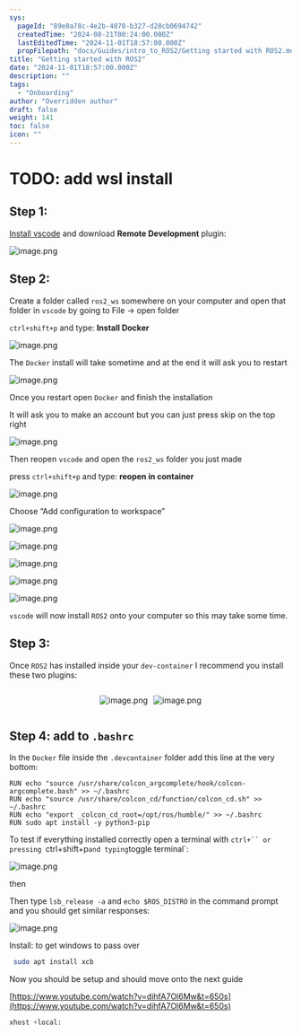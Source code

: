 ```yaml
---
sys:
  pageId: "89e0a78c-4e2b-4070-b327-d28cb0694742"
  createdTime: "2024-08-21T00:24:00.000Z"
  lastEditedTime: "2024-11-01T18:57:00.000Z"
  propFilepath: "docs/Guides/intro_to_ROS2/Getting started with ROS2.md"
title: "Getting started with ROS2"
date: "2024-11-01T18:57:00.000Z"
description: ""
tags:
  - "Onboarding"
author: "Overridden author"
draft: false
weight: 141
toc: false
icon: ""
---
```


# TODO: add wsl install

## Step 1:

[Install vscode](https://code.visualstudio.com/download) and download **Remote Development** plugin:

![image.png](https://prod-files-secure.s3.us-west-2.amazonaws.com/d518164a-d88e-44d1-a4ee-3adb3bd8bce0/efb52993-1881-4a40-b95e-6f020334f022/image.png?X-Amz-Algorithm=AWS4-HMAC-SHA256&X-Amz-Content-Sha256=UNSIGNED-PAYLOAD&X-Amz-Credential=ASIAZI2LB466XVLD7CSR%2F20250302%2Fus-west-2%2Fs3%2Faws4_request&X-Amz-Date=20250302T220155Z&X-Amz-Expires=3600&X-Amz-Security-Token=IQoJb3JpZ2luX2VjEI7%2F%2F%2F%2F%2F%2F%2F%2F%2F%2FwEaCXVzLXdlc3QtMiJGMEQCIFWZgFTVOKy3hg8BBuVDsuZbFF0172fk9rLeA6PuCZy9AiAQFuVE0MQQFXV7yEn4uxpNb6vjixsZ3gqIlpuMV4PTySqIBAjH%2F%2F%2F%2F%2F%2F%2F%2F%2F%2F8BEAAaDDYzNzQyMzE4MzgwNSIMcrPU2iFrmjAAJ3h3KtwD8cEwVPWAV8m669UwnOp%2F9rFSc10vobAVpwup9EUchNfKX1zXqxk%2FrKQe%2F6D1y5iKj17tu%2BWTaZqpaJu66xBIb5W7LpjI2Z1XwguV%2F1OO4s8cpd70%2BMAVf2jeGxCIDfOKAJhXOMV1FQd9INqgzu%2B1xXPiWTDigXzvBioFeeV31y69Ucr4U1Tz7dC0WSysWy3jYlxM1H0AIeSr2CNRe3Grm8qQL203AmJVennAlk5OiSAuk1a4OQeT094%2FNzdbfny0LgMWjnLtpMcD0gkm%2BkuMnoCO0ID%2FU%2FpKuFqDBwU3I%2FqYDm6cy%2BOkBDo0d4aQEGuY17BGI%2FsC95hymF6qT1tPHOyKbDQDIaNpncnkUJYNJuI9Dc7mMI22ympSLCLZsyccZ%2FqH1jkPG2k2eDY8%2FbiWC23lwDH5muUbMpgDLu9M%2B9ferr6wydA6ZCu0herSArE24GnMS4IDljk9LoLMyWkW17dboo8os%2BBfKgU2mIZyNpcjzvDr16ydwue2YqUA3EtplXdKtEobZpPkjpt3l8U5MlpHIbgzmIqtjLz24%2BzOBfIEBzRTJE2L0rKrTRErMYLCr61Hn6MHId4MyARNn%2FmnxTmKP9WOXRihv6BMSpgOWPzY5R9geFeWxjp5IA4wpqWTvgY6pgFtc8ICip%2BdUaeuATAV0o87wfNf0pR4%2FwpZ%2FxHp%2BeEgqBVwYSNBiSK8HUiPazyPzSWnZzVmkj7qgtjUs%2FD%2BEQJ78IxGuVxaK%2FF2wfVcxt%2BEZHSVu425l08g35ClXWm5z7luFLY4TwKbCjYrSSDqoWmtI2yejB%2B%2Fzuz%2BNKFk9SUHo7UK4o2txbyyrqtJyujlhq38Ka4dPwLo3OOoHWszqdwAVaHQE4N8&X-Amz-Signature=248bcee4ab3e1be7d1247e6751897a7e4acec965f6ad04069da78803ef540ef2&X-Amz-SignedHeaders=host&x-id=GetObject)

## Step 2:

Create a folder called `ros2_ws` somewhere on your computer and open that folder in `vscode` by going to File → open folder 

`ctrl+shift+p` and type: **Install Docker**

![image.png](https://prod-files-secure.s3.us-west-2.amazonaws.com/d518164a-d88e-44d1-a4ee-3adb3bd8bce0/2269dc0e-1cd5-47ff-bceb-c04ad9b2eab0/image.png?X-Amz-Algorithm=AWS4-HMAC-SHA256&X-Amz-Content-Sha256=UNSIGNED-PAYLOAD&X-Amz-Credential=ASIAZI2LB466XVLD7CSR%2F20250302%2Fus-west-2%2Fs3%2Faws4_request&X-Amz-Date=20250302T220154Z&X-Amz-Expires=3600&X-Amz-Security-Token=IQoJb3JpZ2luX2VjEI7%2F%2F%2F%2F%2F%2F%2F%2F%2F%2FwEaCXVzLXdlc3QtMiJGMEQCIFWZgFTVOKy3hg8BBuVDsuZbFF0172fk9rLeA6PuCZy9AiAQFuVE0MQQFXV7yEn4uxpNb6vjixsZ3gqIlpuMV4PTySqIBAjH%2F%2F%2F%2F%2F%2F%2F%2F%2F%2F8BEAAaDDYzNzQyMzE4MzgwNSIMcrPU2iFrmjAAJ3h3KtwD8cEwVPWAV8m669UwnOp%2F9rFSc10vobAVpwup9EUchNfKX1zXqxk%2FrKQe%2F6D1y5iKj17tu%2BWTaZqpaJu66xBIb5W7LpjI2Z1XwguV%2F1OO4s8cpd70%2BMAVf2jeGxCIDfOKAJhXOMV1FQd9INqgzu%2B1xXPiWTDigXzvBioFeeV31y69Ucr4U1Tz7dC0WSysWy3jYlxM1H0AIeSr2CNRe3Grm8qQL203AmJVennAlk5OiSAuk1a4OQeT094%2FNzdbfny0LgMWjnLtpMcD0gkm%2BkuMnoCO0ID%2FU%2FpKuFqDBwU3I%2FqYDm6cy%2BOkBDo0d4aQEGuY17BGI%2FsC95hymF6qT1tPHOyKbDQDIaNpncnkUJYNJuI9Dc7mMI22ympSLCLZsyccZ%2FqH1jkPG2k2eDY8%2FbiWC23lwDH5muUbMpgDLu9M%2B9ferr6wydA6ZCu0herSArE24GnMS4IDljk9LoLMyWkW17dboo8os%2BBfKgU2mIZyNpcjzvDr16ydwue2YqUA3EtplXdKtEobZpPkjpt3l8U5MlpHIbgzmIqtjLz24%2BzOBfIEBzRTJE2L0rKrTRErMYLCr61Hn6MHId4MyARNn%2FmnxTmKP9WOXRihv6BMSpgOWPzY5R9geFeWxjp5IA4wpqWTvgY6pgFtc8ICip%2BdUaeuATAV0o87wfNf0pR4%2FwpZ%2FxHp%2BeEgqBVwYSNBiSK8HUiPazyPzSWnZzVmkj7qgtjUs%2FD%2BEQJ78IxGuVxaK%2FF2wfVcxt%2BEZHSVu425l08g35ClXWm5z7luFLY4TwKbCjYrSSDqoWmtI2yejB%2B%2Fzuz%2BNKFk9SUHo7UK4o2txbyyrqtJyujlhq38Ka4dPwLo3OOoHWszqdwAVaHQE4N8&X-Amz-Signature=e7a755a5fc79e86f28dc5790ffbb41c43300897e365a958949b406501720e659&X-Amz-SignedHeaders=host&x-id=GetObject)

The `Docker` install will take sometime and at the end it will ask you to restart

![image.png](https://prod-files-secure.s3.us-west-2.amazonaws.com/d518164a-d88e-44d1-a4ee-3adb3bd8bce0/ed233f78-be33-4b1f-b89c-9c346c0e961e/image.png?X-Amz-Algorithm=AWS4-HMAC-SHA256&X-Amz-Content-Sha256=UNSIGNED-PAYLOAD&X-Amz-Credential=ASIAZI2LB466XVLD7CSR%2F20250302%2Fus-west-2%2Fs3%2Faws4_request&X-Amz-Date=20250302T220155Z&X-Amz-Expires=3600&X-Amz-Security-Token=IQoJb3JpZ2luX2VjEI7%2F%2F%2F%2F%2F%2F%2F%2F%2F%2FwEaCXVzLXdlc3QtMiJGMEQCIFWZgFTVOKy3hg8BBuVDsuZbFF0172fk9rLeA6PuCZy9AiAQFuVE0MQQFXV7yEn4uxpNb6vjixsZ3gqIlpuMV4PTySqIBAjH%2F%2F%2F%2F%2F%2F%2F%2F%2F%2F8BEAAaDDYzNzQyMzE4MzgwNSIMcrPU2iFrmjAAJ3h3KtwD8cEwVPWAV8m669UwnOp%2F9rFSc10vobAVpwup9EUchNfKX1zXqxk%2FrKQe%2F6D1y5iKj17tu%2BWTaZqpaJu66xBIb5W7LpjI2Z1XwguV%2F1OO4s8cpd70%2BMAVf2jeGxCIDfOKAJhXOMV1FQd9INqgzu%2B1xXPiWTDigXzvBioFeeV31y69Ucr4U1Tz7dC0WSysWy3jYlxM1H0AIeSr2CNRe3Grm8qQL203AmJVennAlk5OiSAuk1a4OQeT094%2FNzdbfny0LgMWjnLtpMcD0gkm%2BkuMnoCO0ID%2FU%2FpKuFqDBwU3I%2FqYDm6cy%2BOkBDo0d4aQEGuY17BGI%2FsC95hymF6qT1tPHOyKbDQDIaNpncnkUJYNJuI9Dc7mMI22ympSLCLZsyccZ%2FqH1jkPG2k2eDY8%2FbiWC23lwDH5muUbMpgDLu9M%2B9ferr6wydA6ZCu0herSArE24GnMS4IDljk9LoLMyWkW17dboo8os%2BBfKgU2mIZyNpcjzvDr16ydwue2YqUA3EtplXdKtEobZpPkjpt3l8U5MlpHIbgzmIqtjLz24%2BzOBfIEBzRTJE2L0rKrTRErMYLCr61Hn6MHId4MyARNn%2FmnxTmKP9WOXRihv6BMSpgOWPzY5R9geFeWxjp5IA4wpqWTvgY6pgFtc8ICip%2BdUaeuATAV0o87wfNf0pR4%2FwpZ%2FxHp%2BeEgqBVwYSNBiSK8HUiPazyPzSWnZzVmkj7qgtjUs%2FD%2BEQJ78IxGuVxaK%2FF2wfVcxt%2BEZHSVu425l08g35ClXWm5z7luFLY4TwKbCjYrSSDqoWmtI2yejB%2B%2Fzuz%2BNKFk9SUHo7UK4o2txbyyrqtJyujlhq38Ka4dPwLo3OOoHWszqdwAVaHQE4N8&X-Amz-Signature=6dc8d22a18817ccf8d9f20e1477e769ebbaaa1f3e881c5c83eb4d35a7f05a5b2&X-Amz-SignedHeaders=host&x-id=GetObject)

Once you restart open `Docker` and finish the installation

It will ask you to make an account but you can just press skip on the top right

![image.png](https://prod-files-secure.s3.us-west-2.amazonaws.com/d518164a-d88e-44d1-a4ee-3adb3bd8bce0/21010ad9-1659-4fd9-9f59-9932a09b2a3d/image.png?X-Amz-Algorithm=AWS4-HMAC-SHA256&X-Amz-Content-Sha256=UNSIGNED-PAYLOAD&X-Amz-Credential=ASIAZI2LB466XVLD7CSR%2F20250302%2Fus-west-2%2Fs3%2Faws4_request&X-Amz-Date=20250302T220155Z&X-Amz-Expires=3600&X-Amz-Security-Token=IQoJb3JpZ2luX2VjEI7%2F%2F%2F%2F%2F%2F%2F%2F%2F%2FwEaCXVzLXdlc3QtMiJGMEQCIFWZgFTVOKy3hg8BBuVDsuZbFF0172fk9rLeA6PuCZy9AiAQFuVE0MQQFXV7yEn4uxpNb6vjixsZ3gqIlpuMV4PTySqIBAjH%2F%2F%2F%2F%2F%2F%2F%2F%2F%2F8BEAAaDDYzNzQyMzE4MzgwNSIMcrPU2iFrmjAAJ3h3KtwD8cEwVPWAV8m669UwnOp%2F9rFSc10vobAVpwup9EUchNfKX1zXqxk%2FrKQe%2F6D1y5iKj17tu%2BWTaZqpaJu66xBIb5W7LpjI2Z1XwguV%2F1OO4s8cpd70%2BMAVf2jeGxCIDfOKAJhXOMV1FQd9INqgzu%2B1xXPiWTDigXzvBioFeeV31y69Ucr4U1Tz7dC0WSysWy3jYlxM1H0AIeSr2CNRe3Grm8qQL203AmJVennAlk5OiSAuk1a4OQeT094%2FNzdbfny0LgMWjnLtpMcD0gkm%2BkuMnoCO0ID%2FU%2FpKuFqDBwU3I%2FqYDm6cy%2BOkBDo0d4aQEGuY17BGI%2FsC95hymF6qT1tPHOyKbDQDIaNpncnkUJYNJuI9Dc7mMI22ympSLCLZsyccZ%2FqH1jkPG2k2eDY8%2FbiWC23lwDH5muUbMpgDLu9M%2B9ferr6wydA6ZCu0herSArE24GnMS4IDljk9LoLMyWkW17dboo8os%2BBfKgU2mIZyNpcjzvDr16ydwue2YqUA3EtplXdKtEobZpPkjpt3l8U5MlpHIbgzmIqtjLz24%2BzOBfIEBzRTJE2L0rKrTRErMYLCr61Hn6MHId4MyARNn%2FmnxTmKP9WOXRihv6BMSpgOWPzY5R9geFeWxjp5IA4wpqWTvgY6pgFtc8ICip%2BdUaeuATAV0o87wfNf0pR4%2FwpZ%2FxHp%2BeEgqBVwYSNBiSK8HUiPazyPzSWnZzVmkj7qgtjUs%2FD%2BEQJ78IxGuVxaK%2FF2wfVcxt%2BEZHSVu425l08g35ClXWm5z7luFLY4TwKbCjYrSSDqoWmtI2yejB%2B%2Fzuz%2BNKFk9SUHo7UK4o2txbyyrqtJyujlhq38Ka4dPwLo3OOoHWszqdwAVaHQE4N8&X-Amz-Signature=557baafd7cd06cbc625f473a70b732cc44ba68690f58d55490a642888e3cd4e8&X-Amz-SignedHeaders=host&x-id=GetObject)

Then reopen `vscode` and open the `ros2_ws` folder you just made

press `ctrl+shift+p` and type: **reopen in container**

![image.png](https://prod-files-secure.s3.us-west-2.amazonaws.com/d518164a-d88e-44d1-a4ee-3adb3bd8bce0/4e93b8c2-41ad-488c-8095-c74205196118/image.png?X-Amz-Algorithm=AWS4-HMAC-SHA256&X-Amz-Content-Sha256=UNSIGNED-PAYLOAD&X-Amz-Credential=ASIAZI2LB466XVLD7CSR%2F20250302%2Fus-west-2%2Fs3%2Faws4_request&X-Amz-Date=20250302T220155Z&X-Amz-Expires=3600&X-Amz-Security-Token=IQoJb3JpZ2luX2VjEI7%2F%2F%2F%2F%2F%2F%2F%2F%2F%2FwEaCXVzLXdlc3QtMiJGMEQCIFWZgFTVOKy3hg8BBuVDsuZbFF0172fk9rLeA6PuCZy9AiAQFuVE0MQQFXV7yEn4uxpNb6vjixsZ3gqIlpuMV4PTySqIBAjH%2F%2F%2F%2F%2F%2F%2F%2F%2F%2F8BEAAaDDYzNzQyMzE4MzgwNSIMcrPU2iFrmjAAJ3h3KtwD8cEwVPWAV8m669UwnOp%2F9rFSc10vobAVpwup9EUchNfKX1zXqxk%2FrKQe%2F6D1y5iKj17tu%2BWTaZqpaJu66xBIb5W7LpjI2Z1XwguV%2F1OO4s8cpd70%2BMAVf2jeGxCIDfOKAJhXOMV1FQd9INqgzu%2B1xXPiWTDigXzvBioFeeV31y69Ucr4U1Tz7dC0WSysWy3jYlxM1H0AIeSr2CNRe3Grm8qQL203AmJVennAlk5OiSAuk1a4OQeT094%2FNzdbfny0LgMWjnLtpMcD0gkm%2BkuMnoCO0ID%2FU%2FpKuFqDBwU3I%2FqYDm6cy%2BOkBDo0d4aQEGuY17BGI%2FsC95hymF6qT1tPHOyKbDQDIaNpncnkUJYNJuI9Dc7mMI22ympSLCLZsyccZ%2FqH1jkPG2k2eDY8%2FbiWC23lwDH5muUbMpgDLu9M%2B9ferr6wydA6ZCu0herSArE24GnMS4IDljk9LoLMyWkW17dboo8os%2BBfKgU2mIZyNpcjzvDr16ydwue2YqUA3EtplXdKtEobZpPkjpt3l8U5MlpHIbgzmIqtjLz24%2BzOBfIEBzRTJE2L0rKrTRErMYLCr61Hn6MHId4MyARNn%2FmnxTmKP9WOXRihv6BMSpgOWPzY5R9geFeWxjp5IA4wpqWTvgY6pgFtc8ICip%2BdUaeuATAV0o87wfNf0pR4%2FwpZ%2FxHp%2BeEgqBVwYSNBiSK8HUiPazyPzSWnZzVmkj7qgtjUs%2FD%2BEQJ78IxGuVxaK%2FF2wfVcxt%2BEZHSVu425l08g35ClXWm5z7luFLY4TwKbCjYrSSDqoWmtI2yejB%2B%2Fzuz%2BNKFk9SUHo7UK4o2txbyyrqtJyujlhq38Ka4dPwLo3OOoHWszqdwAVaHQE4N8&X-Amz-Signature=6b3d0cea20c49fbbfd80ab955b8e08cb73db49b51f2fd8f161412512ce88fcdf&X-Amz-SignedHeaders=host&x-id=GetObject)

Choose “Add configuration to workspace”

![image.png](https://prod-files-secure.s3.us-west-2.amazonaws.com/d518164a-d88e-44d1-a4ee-3adb3bd8bce0/9560b282-5060-4989-ba37-97e7b2c22476/image.png?X-Amz-Algorithm=AWS4-HMAC-SHA256&X-Amz-Content-Sha256=UNSIGNED-PAYLOAD&X-Amz-Credential=ASIAZI2LB466XVLD7CSR%2F20250302%2Fus-west-2%2Fs3%2Faws4_request&X-Amz-Date=20250302T220155Z&X-Amz-Expires=3600&X-Amz-Security-Token=IQoJb3JpZ2luX2VjEI7%2F%2F%2F%2F%2F%2F%2F%2F%2F%2FwEaCXVzLXdlc3QtMiJGMEQCIFWZgFTVOKy3hg8BBuVDsuZbFF0172fk9rLeA6PuCZy9AiAQFuVE0MQQFXV7yEn4uxpNb6vjixsZ3gqIlpuMV4PTySqIBAjH%2F%2F%2F%2F%2F%2F%2F%2F%2F%2F8BEAAaDDYzNzQyMzE4MzgwNSIMcrPU2iFrmjAAJ3h3KtwD8cEwVPWAV8m669UwnOp%2F9rFSc10vobAVpwup9EUchNfKX1zXqxk%2FrKQe%2F6D1y5iKj17tu%2BWTaZqpaJu66xBIb5W7LpjI2Z1XwguV%2F1OO4s8cpd70%2BMAVf2jeGxCIDfOKAJhXOMV1FQd9INqgzu%2B1xXPiWTDigXzvBioFeeV31y69Ucr4U1Tz7dC0WSysWy3jYlxM1H0AIeSr2CNRe3Grm8qQL203AmJVennAlk5OiSAuk1a4OQeT094%2FNzdbfny0LgMWjnLtpMcD0gkm%2BkuMnoCO0ID%2FU%2FpKuFqDBwU3I%2FqYDm6cy%2BOkBDo0d4aQEGuY17BGI%2FsC95hymF6qT1tPHOyKbDQDIaNpncnkUJYNJuI9Dc7mMI22ympSLCLZsyccZ%2FqH1jkPG2k2eDY8%2FbiWC23lwDH5muUbMpgDLu9M%2B9ferr6wydA6ZCu0herSArE24GnMS4IDljk9LoLMyWkW17dboo8os%2BBfKgU2mIZyNpcjzvDr16ydwue2YqUA3EtplXdKtEobZpPkjpt3l8U5MlpHIbgzmIqtjLz24%2BzOBfIEBzRTJE2L0rKrTRErMYLCr61Hn6MHId4MyARNn%2FmnxTmKP9WOXRihv6BMSpgOWPzY5R9geFeWxjp5IA4wpqWTvgY6pgFtc8ICip%2BdUaeuATAV0o87wfNf0pR4%2FwpZ%2FxHp%2BeEgqBVwYSNBiSK8HUiPazyPzSWnZzVmkj7qgtjUs%2FD%2BEQJ78IxGuVxaK%2FF2wfVcxt%2BEZHSVu425l08g35ClXWm5z7luFLY4TwKbCjYrSSDqoWmtI2yejB%2B%2Fzuz%2BNKFk9SUHo7UK4o2txbyyrqtJyujlhq38Ka4dPwLo3OOoHWszqdwAVaHQE4N8&X-Amz-Signature=af3f0303de243d57153a320aa4242d22664f89579243d3f04f484a6730b2cee9&X-Amz-SignedHeaders=host&x-id=GetObject)

![image.png](https://prod-files-secure.s3.us-west-2.amazonaws.com/d518164a-d88e-44d1-a4ee-3adb3bd8bce0/2ee63f81-886b-48e8-a553-dc6e5eac99e4/image.png?X-Amz-Algorithm=AWS4-HMAC-SHA256&X-Amz-Content-Sha256=UNSIGNED-PAYLOAD&X-Amz-Credential=ASIAZI2LB466XVLD7CSR%2F20250302%2Fus-west-2%2Fs3%2Faws4_request&X-Amz-Date=20250302T220155Z&X-Amz-Expires=3600&X-Amz-Security-Token=IQoJb3JpZ2luX2VjEI7%2F%2F%2F%2F%2F%2F%2F%2F%2F%2FwEaCXVzLXdlc3QtMiJGMEQCIFWZgFTVOKy3hg8BBuVDsuZbFF0172fk9rLeA6PuCZy9AiAQFuVE0MQQFXV7yEn4uxpNb6vjixsZ3gqIlpuMV4PTySqIBAjH%2F%2F%2F%2F%2F%2F%2F%2F%2F%2F8BEAAaDDYzNzQyMzE4MzgwNSIMcrPU2iFrmjAAJ3h3KtwD8cEwVPWAV8m669UwnOp%2F9rFSc10vobAVpwup9EUchNfKX1zXqxk%2FrKQe%2F6D1y5iKj17tu%2BWTaZqpaJu66xBIb5W7LpjI2Z1XwguV%2F1OO4s8cpd70%2BMAVf2jeGxCIDfOKAJhXOMV1FQd9INqgzu%2B1xXPiWTDigXzvBioFeeV31y69Ucr4U1Tz7dC0WSysWy3jYlxM1H0AIeSr2CNRe3Grm8qQL203AmJVennAlk5OiSAuk1a4OQeT094%2FNzdbfny0LgMWjnLtpMcD0gkm%2BkuMnoCO0ID%2FU%2FpKuFqDBwU3I%2FqYDm6cy%2BOkBDo0d4aQEGuY17BGI%2FsC95hymF6qT1tPHOyKbDQDIaNpncnkUJYNJuI9Dc7mMI22ympSLCLZsyccZ%2FqH1jkPG2k2eDY8%2FbiWC23lwDH5muUbMpgDLu9M%2B9ferr6wydA6ZCu0herSArE24GnMS4IDljk9LoLMyWkW17dboo8os%2BBfKgU2mIZyNpcjzvDr16ydwue2YqUA3EtplXdKtEobZpPkjpt3l8U5MlpHIbgzmIqtjLz24%2BzOBfIEBzRTJE2L0rKrTRErMYLCr61Hn6MHId4MyARNn%2FmnxTmKP9WOXRihv6BMSpgOWPzY5R9geFeWxjp5IA4wpqWTvgY6pgFtc8ICip%2BdUaeuATAV0o87wfNf0pR4%2FwpZ%2FxHp%2BeEgqBVwYSNBiSK8HUiPazyPzSWnZzVmkj7qgtjUs%2FD%2BEQJ78IxGuVxaK%2FF2wfVcxt%2BEZHSVu425l08g35ClXWm5z7luFLY4TwKbCjYrSSDqoWmtI2yejB%2B%2Fzuz%2BNKFk9SUHo7UK4o2txbyyrqtJyujlhq38Ka4dPwLo3OOoHWszqdwAVaHQE4N8&X-Amz-Signature=036ce7a6043f86f379c00b00696a1cbad5dde27fd82439862b970fb77dc60078&X-Amz-SignedHeaders=host&x-id=GetObject)

![image.png](https://prod-files-secure.s3.us-west-2.amazonaws.com/d518164a-d88e-44d1-a4ee-3adb3bd8bce0/ae1580b2-b048-407e-aed9-b584224a7a04/image.png?X-Amz-Algorithm=AWS4-HMAC-SHA256&X-Amz-Content-Sha256=UNSIGNED-PAYLOAD&X-Amz-Credential=ASIAZI2LB466XVLD7CSR%2F20250302%2Fus-west-2%2Fs3%2Faws4_request&X-Amz-Date=20250302T220154Z&X-Amz-Expires=3600&X-Amz-Security-Token=IQoJb3JpZ2luX2VjEI7%2F%2F%2F%2F%2F%2F%2F%2F%2F%2FwEaCXVzLXdlc3QtMiJGMEQCIFWZgFTVOKy3hg8BBuVDsuZbFF0172fk9rLeA6PuCZy9AiAQFuVE0MQQFXV7yEn4uxpNb6vjixsZ3gqIlpuMV4PTySqIBAjH%2F%2F%2F%2F%2F%2F%2F%2F%2F%2F8BEAAaDDYzNzQyMzE4MzgwNSIMcrPU2iFrmjAAJ3h3KtwD8cEwVPWAV8m669UwnOp%2F9rFSc10vobAVpwup9EUchNfKX1zXqxk%2FrKQe%2F6D1y5iKj17tu%2BWTaZqpaJu66xBIb5W7LpjI2Z1XwguV%2F1OO4s8cpd70%2BMAVf2jeGxCIDfOKAJhXOMV1FQd9INqgzu%2B1xXPiWTDigXzvBioFeeV31y69Ucr4U1Tz7dC0WSysWy3jYlxM1H0AIeSr2CNRe3Grm8qQL203AmJVennAlk5OiSAuk1a4OQeT094%2FNzdbfny0LgMWjnLtpMcD0gkm%2BkuMnoCO0ID%2FU%2FpKuFqDBwU3I%2FqYDm6cy%2BOkBDo0d4aQEGuY17BGI%2FsC95hymF6qT1tPHOyKbDQDIaNpncnkUJYNJuI9Dc7mMI22ympSLCLZsyccZ%2FqH1jkPG2k2eDY8%2FbiWC23lwDH5muUbMpgDLu9M%2B9ferr6wydA6ZCu0herSArE24GnMS4IDljk9LoLMyWkW17dboo8os%2BBfKgU2mIZyNpcjzvDr16ydwue2YqUA3EtplXdKtEobZpPkjpt3l8U5MlpHIbgzmIqtjLz24%2BzOBfIEBzRTJE2L0rKrTRErMYLCr61Hn6MHId4MyARNn%2FmnxTmKP9WOXRihv6BMSpgOWPzY5R9geFeWxjp5IA4wpqWTvgY6pgFtc8ICip%2BdUaeuATAV0o87wfNf0pR4%2FwpZ%2FxHp%2BeEgqBVwYSNBiSK8HUiPazyPzSWnZzVmkj7qgtjUs%2FD%2BEQJ78IxGuVxaK%2FF2wfVcxt%2BEZHSVu425l08g35ClXWm5z7luFLY4TwKbCjYrSSDqoWmtI2yejB%2B%2Fzuz%2BNKFk9SUHo7UK4o2txbyyrqtJyujlhq38Ka4dPwLo3OOoHWszqdwAVaHQE4N8&X-Amz-Signature=67cca4fa970043ee607aae16dda9d3fab7ac41df001ef0e3cc55d37fca96b268&X-Amz-SignedHeaders=host&x-id=GetObject)

![image.png](https://prod-files-secure.s3.us-west-2.amazonaws.com/d518164a-d88e-44d1-a4ee-3adb3bd8bce0/53255b28-f75e-430f-b9e3-c0ac8577e42b/image.png?X-Amz-Algorithm=AWS4-HMAC-SHA256&X-Amz-Content-Sha256=UNSIGNED-PAYLOAD&X-Amz-Credential=ASIAZI2LB466XVLD7CSR%2F20250302%2Fus-west-2%2Fs3%2Faws4_request&X-Amz-Date=20250302T220154Z&X-Amz-Expires=3600&X-Amz-Security-Token=IQoJb3JpZ2luX2VjEI7%2F%2F%2F%2F%2F%2F%2F%2F%2F%2FwEaCXVzLXdlc3QtMiJGMEQCIFWZgFTVOKy3hg8BBuVDsuZbFF0172fk9rLeA6PuCZy9AiAQFuVE0MQQFXV7yEn4uxpNb6vjixsZ3gqIlpuMV4PTySqIBAjH%2F%2F%2F%2F%2F%2F%2F%2F%2F%2F8BEAAaDDYzNzQyMzE4MzgwNSIMcrPU2iFrmjAAJ3h3KtwD8cEwVPWAV8m669UwnOp%2F9rFSc10vobAVpwup9EUchNfKX1zXqxk%2FrKQe%2F6D1y5iKj17tu%2BWTaZqpaJu66xBIb5W7LpjI2Z1XwguV%2F1OO4s8cpd70%2BMAVf2jeGxCIDfOKAJhXOMV1FQd9INqgzu%2B1xXPiWTDigXzvBioFeeV31y69Ucr4U1Tz7dC0WSysWy3jYlxM1H0AIeSr2CNRe3Grm8qQL203AmJVennAlk5OiSAuk1a4OQeT094%2FNzdbfny0LgMWjnLtpMcD0gkm%2BkuMnoCO0ID%2FU%2FpKuFqDBwU3I%2FqYDm6cy%2BOkBDo0d4aQEGuY17BGI%2FsC95hymF6qT1tPHOyKbDQDIaNpncnkUJYNJuI9Dc7mMI22ympSLCLZsyccZ%2FqH1jkPG2k2eDY8%2FbiWC23lwDH5muUbMpgDLu9M%2B9ferr6wydA6ZCu0herSArE24GnMS4IDljk9LoLMyWkW17dboo8os%2BBfKgU2mIZyNpcjzvDr16ydwue2YqUA3EtplXdKtEobZpPkjpt3l8U5MlpHIbgzmIqtjLz24%2BzOBfIEBzRTJE2L0rKrTRErMYLCr61Hn6MHId4MyARNn%2FmnxTmKP9WOXRihv6BMSpgOWPzY5R9geFeWxjp5IA4wpqWTvgY6pgFtc8ICip%2BdUaeuATAV0o87wfNf0pR4%2FwpZ%2FxHp%2BeEgqBVwYSNBiSK8HUiPazyPzSWnZzVmkj7qgtjUs%2FD%2BEQJ78IxGuVxaK%2FF2wfVcxt%2BEZHSVu425l08g35ClXWm5z7luFLY4TwKbCjYrSSDqoWmtI2yejB%2B%2Fzuz%2BNKFk9SUHo7UK4o2txbyyrqtJyujlhq38Ka4dPwLo3OOoHWszqdwAVaHQE4N8&X-Amz-Signature=7ab4a2a65a8352026ac188868479f2b2819f9a7f86d898825aed8185ce10d346&X-Amz-SignedHeaders=host&x-id=GetObject)

![image.png](https://prod-files-secure.s3.us-west-2.amazonaws.com/d518164a-d88e-44d1-a4ee-3adb3bd8bce0/7c562767-5af9-4ffb-97d1-327bcdf4ee00/image.png?X-Amz-Algorithm=AWS4-HMAC-SHA256&X-Amz-Content-Sha256=UNSIGNED-PAYLOAD&X-Amz-Credential=ASIAZI2LB466XVLD7CSR%2F20250302%2Fus-west-2%2Fs3%2Faws4_request&X-Amz-Date=20250302T220154Z&X-Amz-Expires=3600&X-Amz-Security-Token=IQoJb3JpZ2luX2VjEI7%2F%2F%2F%2F%2F%2F%2F%2F%2F%2FwEaCXVzLXdlc3QtMiJGMEQCIFWZgFTVOKy3hg8BBuVDsuZbFF0172fk9rLeA6PuCZy9AiAQFuVE0MQQFXV7yEn4uxpNb6vjixsZ3gqIlpuMV4PTySqIBAjH%2F%2F%2F%2F%2F%2F%2F%2F%2F%2F8BEAAaDDYzNzQyMzE4MzgwNSIMcrPU2iFrmjAAJ3h3KtwD8cEwVPWAV8m669UwnOp%2F9rFSc10vobAVpwup9EUchNfKX1zXqxk%2FrKQe%2F6D1y5iKj17tu%2BWTaZqpaJu66xBIb5W7LpjI2Z1XwguV%2F1OO4s8cpd70%2BMAVf2jeGxCIDfOKAJhXOMV1FQd9INqgzu%2B1xXPiWTDigXzvBioFeeV31y69Ucr4U1Tz7dC0WSysWy3jYlxM1H0AIeSr2CNRe3Grm8qQL203AmJVennAlk5OiSAuk1a4OQeT094%2FNzdbfny0LgMWjnLtpMcD0gkm%2BkuMnoCO0ID%2FU%2FpKuFqDBwU3I%2FqYDm6cy%2BOkBDo0d4aQEGuY17BGI%2FsC95hymF6qT1tPHOyKbDQDIaNpncnkUJYNJuI9Dc7mMI22ympSLCLZsyccZ%2FqH1jkPG2k2eDY8%2FbiWC23lwDH5muUbMpgDLu9M%2B9ferr6wydA6ZCu0herSArE24GnMS4IDljk9LoLMyWkW17dboo8os%2BBfKgU2mIZyNpcjzvDr16ydwue2YqUA3EtplXdKtEobZpPkjpt3l8U5MlpHIbgzmIqtjLz24%2BzOBfIEBzRTJE2L0rKrTRErMYLCr61Hn6MHId4MyARNn%2FmnxTmKP9WOXRihv6BMSpgOWPzY5R9geFeWxjp5IA4wpqWTvgY6pgFtc8ICip%2BdUaeuATAV0o87wfNf0pR4%2FwpZ%2FxHp%2BeEgqBVwYSNBiSK8HUiPazyPzSWnZzVmkj7qgtjUs%2FD%2BEQJ78IxGuVxaK%2FF2wfVcxt%2BEZHSVu425l08g35ClXWm5z7luFLY4TwKbCjYrSSDqoWmtI2yejB%2B%2Fzuz%2BNKFk9SUHo7UK4o2txbyyrqtJyujlhq38Ka4dPwLo3OOoHWszqdwAVaHQE4N8&X-Amz-Signature=c82ce123be8a321fef4bf71b7f7c8d9c9c18e658e08595e1ae1520bd9f607902&X-Amz-SignedHeaders=host&x-id=GetObject)

`vscode` will now install `ROS2` onto your computer so this may take some time.

## Step 3:

Once `ROS2` has installed inside your `dev-container` I recommend you install these two plugins:

<div style="display: flex;flex-direction: row; column-gap:10px; max-width: 630px;justify-content: center;">
<div>

![image.png](https://prod-files-secure.s3.us-west-2.amazonaws.com/d518164a-d88e-44d1-a4ee-3adb3bd8bce0/3fc3d550-5a54-4ba1-ba6b-faa01cdb7369/image.png?X-Amz-Algorithm=AWS4-HMAC-SHA256&X-Amz-Content-Sha256=UNSIGNED-PAYLOAD&X-Amz-Credential=ASIAZI2LB46634VIEJOK%2F20250302%2Fus-west-2%2Fs3%2Faws4_request&X-Amz-Date=20250302T220159Z&X-Amz-Expires=3600&X-Amz-Security-Token=IQoJb3JpZ2luX2VjEI7%2F%2F%2F%2F%2F%2F%2F%2F%2F%2FwEaCXVzLXdlc3QtMiJGMEQCIHRZrRQ2TGQPfxuBvJqbiZBlFhg0DJOsfShGSmlYsuZwAiBnCzIiboqp%2FdxisZWv1vipVowiLZqNfgnYGwI62d3w%2FiqIBAjH%2F%2F%2F%2F%2F%2F%2F%2F%2F%2F8BEAAaDDYzNzQyMzE4MzgwNSIMquB6Z4oKagRqDuSnKtwDhB3unAUpcXHZqENNkaOWAx%2BP08Dl9vxK%2FA9UmYYDYsR9IWHiqJWMa3xQrLp6Q3CcPbrzCa6EyjEHbkBhlXoqqfvp5lqaJkwBC1%2BSIrz10HxiBT6EQpIGKyFLa5q0Le4lx5%2B%2BzFigIRiOPdT5y5M4rCFhRRmZsQ%2BSgnXI05Ia3Yl7z3QH%2FQjCKz4J0IIjWej4E4wK7Q2r0lEoC3CyJ5xt6Wc45F9goE8%2FcxqQ5chzk7PU8xSL42D6amhxbGHlXjoblqjSlQEAWsXay4F3yv0yimQGngUZN0bwi%2FsY2QlGjRbnTI6tS7%2FuEZXLneRuV1WKLFhQLPuN30CY5dX4f9HnfOxGuPf8ffzAsUtV0iEZ8oqwUTUfkd87wxWjexBGIgVfvUBFQUdCe1EjWp4eCsQYi%2BzgNbU3Mn%2FxspepQiwESkaXbR4ll6U1ZKmWRrGoD3m%2BSwCjbBZM%2F%2B%2FP4pXOttTPh18z4o8eAMwu%2FqTcnHRJdvCILLTMxa%2F0LBqieuQv4VdhRuHnmDpnFQ%2B7qy1%2BbkiZYRv%2FA4w0HiTPE1A0ouJyXn%2FrgxL8dN5VU3PSQKEpx2loaQc%2B3%2F08XkJiZQzxI%2Bh60wlocuaYLrYVYHi78J7W%2B2%2BSm2TSjVn1fou0%2Fu8wpKWTvgY6pgGVC%2F1Y%2Ff9SYsMbbExbbtOsKALiZoEtXjo04fdm3NDfuYQzbQkSpeZ1cCjrysS358HslmOo5phup1AegNm3iwdIpE9P40sw7FkjNfD3WGP3CoMIntAlNSV6vT8GGTuUo6Z7FQ8tvEvCBQocxdfjPDzrhSxJfj2mpOWGOI728JL%2FgDEjnAw6tfea88wiVJF70HQHmeLyEr7P6CGJI2yCjgO3G0QM9u5p&X-Amz-Signature=17d7ca1e623b1b388cf1bf3fc8055e1d5fa1181e2f0d21e39e17a1b0189315ce&X-Amz-SignedHeaders=host&x-id=GetObject)

</div>
<div>

![image.png](https://prod-files-secure.s3.us-west-2.amazonaws.com/d518164a-d88e-44d1-a4ee-3adb3bd8bce0/d994cc66-13c2-4093-a5a3-f84cf4601a82/image.png?X-Amz-Algorithm=AWS4-HMAC-SHA256&X-Amz-Content-Sha256=UNSIGNED-PAYLOAD&X-Amz-Credential=ASIAZI2LB4665H7MSTZX%2F20250302%2Fus-west-2%2Fs3%2Faws4_request&X-Amz-Date=20250302T220200Z&X-Amz-Expires=3600&X-Amz-Security-Token=IQoJb3JpZ2luX2VjEI7%2F%2F%2F%2F%2F%2F%2F%2F%2F%2FwEaCXVzLXdlc3QtMiJHMEUCIBn45xi2Z%2Bq4u7kwRrZNtxqAXyQ1qx8d1BGMGuOTFX%2FMAiEA6iUW%2FROXUZXflDAQS6JINy3mYEGr6KOwBkqIUuPdLQoqiAQIx%2F%2F%2F%2F%2F%2F%2F%2F%2F%2F%2FARAAGgw2Mzc0MjMxODM4MDUiDBlFaj9T5FLQ2PyqUCrcA0WFYbewlWwuGo2E%2FzlN6wVGviepoXBkL5RP4n3d2cMNXKYm7Q95p9ZCe1ZtiXhMnhMB60GGgdu4Hvq04gYKspWw%2Fhka%2BjkwQe0aCSJP4yYmQPpMc8baE0LPV%2FV4jfe5FR3uGirGeKjnyCLothLNRM0WoKGGnMCHbpZ%2Bvx9Wjy%2BgGe%2B%2FLyeXGARi41cN%2FPFqn5I6mRkpf0NtUgu9G2tvEpji5eVEt20hl8naRnkerCoVhQnfyrafGOnhj8JK6IQYqol2PO6awDW%2FHsSN9d7ffROIaqqU7ls5zQp2o1CdXK7k9WGEbwelYwYmpdsoHzfoXIxcBU2aVsudF9mvt1bVl3qRc0WwNwWup6XaPL74XqU4x%2Bzb6j9ZfYtZTgc%2BCwojk%2BRtabCJNKNyd2iRKYzsE7sWUTRJwwtztcqdzYPuoAPJoTD0BIwV3RDyzvG9a2knzOHBXFZ%2BkaECFyChs6iy107iNrD71D%2BEnbiGlzdBlizmhsJrQyDtBVHpxNJQIJT6ybRM%2B0dbXq%2Fh1RqDV4hgSsO0GOzfnMS4DZYZgZYbO9RHRadjnFcmtd7pHd35am6R2mItXcxrcm3iEdDJAd7CKr%2BaYy79hOEHI%2FHb02b%2BqgdBC9alb%2F79idOXG9rAMM%2Blk74GOqUBv77YhxjUFWsnqf4ty6AiReGMqIScQ%2F6mxXFRSwBCsxGTnA073Rokt11IZnTIO7nYd1OKTiwJLGM6eVphXvAf8phLeBPKUe0R7Mr89ybttwli4PfvuVfuHYrd3Kmpxc6uOn7L5vG06uCSQKQ8mVRTKF351xv6gC7zgycsE%2B1mQX8uUUukOOOwtpmafx%2F%2BKF%2F6FzmiHUu35Giga%2Flgw0rvZXq7oa99&X-Amz-Signature=c0450ffac89abc3b7e124a7c6f8ad3f6f8895f4e841b14053c8a3990894db128&X-Amz-SignedHeaders=host&x-id=GetObject)

</div>
</div>

## Step 4: add to `.bashrc`

In the `Docker` file inside the `.devcontainer` folder add this line at the very bottom: 

```docker
RUN echo "source /usr/share/colcon_argcomplete/hook/colcon-argcomplete.bash" >> ~/.bashrc
RUN echo "source /usr/share/colcon_cd/function/colcon_cd.sh" >> ~/.bashrc
RUN echo "export _colcon_cd_root=/opt/ros/humble/" >> ~/.bashrc
RUN sudo apt install -y python3-pip 
```

To test if everything installed correctly open a terminal with `ctrl+`` or pressing `ctrl+shift+p` and typing `toggle terminal`:

![image.png](https://prod-files-secure.s3.us-west-2.amazonaws.com/d518164a-d88e-44d1-a4ee-3adb3bd8bce0/6a4943d8-b04e-4c02-9a58-775f3384d1a5/image.png?X-Amz-Algorithm=AWS4-HMAC-SHA256&X-Amz-Content-Sha256=UNSIGNED-PAYLOAD&X-Amz-Credential=ASIAZI2LB466XVLD7CSR%2F20250302%2Fus-west-2%2Fs3%2Faws4_request&X-Amz-Date=20250302T220154Z&X-Amz-Expires=3600&X-Amz-Security-Token=IQoJb3JpZ2luX2VjEI7%2F%2F%2F%2F%2F%2F%2F%2F%2F%2FwEaCXVzLXdlc3QtMiJGMEQCIFWZgFTVOKy3hg8BBuVDsuZbFF0172fk9rLeA6PuCZy9AiAQFuVE0MQQFXV7yEn4uxpNb6vjixsZ3gqIlpuMV4PTySqIBAjH%2F%2F%2F%2F%2F%2F%2F%2F%2F%2F8BEAAaDDYzNzQyMzE4MzgwNSIMcrPU2iFrmjAAJ3h3KtwD8cEwVPWAV8m669UwnOp%2F9rFSc10vobAVpwup9EUchNfKX1zXqxk%2FrKQe%2F6D1y5iKj17tu%2BWTaZqpaJu66xBIb5W7LpjI2Z1XwguV%2F1OO4s8cpd70%2BMAVf2jeGxCIDfOKAJhXOMV1FQd9INqgzu%2B1xXPiWTDigXzvBioFeeV31y69Ucr4U1Tz7dC0WSysWy3jYlxM1H0AIeSr2CNRe3Grm8qQL203AmJVennAlk5OiSAuk1a4OQeT094%2FNzdbfny0LgMWjnLtpMcD0gkm%2BkuMnoCO0ID%2FU%2FpKuFqDBwU3I%2FqYDm6cy%2BOkBDo0d4aQEGuY17BGI%2FsC95hymF6qT1tPHOyKbDQDIaNpncnkUJYNJuI9Dc7mMI22ympSLCLZsyccZ%2FqH1jkPG2k2eDY8%2FbiWC23lwDH5muUbMpgDLu9M%2B9ferr6wydA6ZCu0herSArE24GnMS4IDljk9LoLMyWkW17dboo8os%2BBfKgU2mIZyNpcjzvDr16ydwue2YqUA3EtplXdKtEobZpPkjpt3l8U5MlpHIbgzmIqtjLz24%2BzOBfIEBzRTJE2L0rKrTRErMYLCr61Hn6MHId4MyARNn%2FmnxTmKP9WOXRihv6BMSpgOWPzY5R9geFeWxjp5IA4wpqWTvgY6pgFtc8ICip%2BdUaeuATAV0o87wfNf0pR4%2FwpZ%2FxHp%2BeEgqBVwYSNBiSK8HUiPazyPzSWnZzVmkj7qgtjUs%2FD%2BEQJ78IxGuVxaK%2FF2wfVcxt%2BEZHSVu425l08g35ClXWm5z7luFLY4TwKbCjYrSSDqoWmtI2yejB%2B%2Fzuz%2BNKFk9SUHo7UK4o2txbyyrqtJyujlhq38Ka4dPwLo3OOoHWszqdwAVaHQE4N8&X-Amz-Signature=a67d2b8eee9e1d047d60823e233bd2f3ea1147fec788e5a69dd603ddbc4957ff&X-Amz-SignedHeaders=host&x-id=GetObject)

then 

Then type `lsb_release -a` and `echo $ROS_DISTRO` in the command prompt and you should get similar responses:

![image.png](https://prod-files-secure.s3.us-west-2.amazonaws.com/d518164a-d88e-44d1-a4ee-3adb3bd8bce0/3e635dec-a805-4e85-8b9e-d000e5b71a4e/image.png?X-Amz-Algorithm=AWS4-HMAC-SHA256&X-Amz-Content-Sha256=UNSIGNED-PAYLOAD&X-Amz-Credential=ASIAZI2LB466XVLD7CSR%2F20250302%2Fus-west-2%2Fs3%2Faws4_request&X-Amz-Date=20250302T220154Z&X-Amz-Expires=3600&X-Amz-Security-Token=IQoJb3JpZ2luX2VjEI7%2F%2F%2F%2F%2F%2F%2F%2F%2F%2FwEaCXVzLXdlc3QtMiJGMEQCIFWZgFTVOKy3hg8BBuVDsuZbFF0172fk9rLeA6PuCZy9AiAQFuVE0MQQFXV7yEn4uxpNb6vjixsZ3gqIlpuMV4PTySqIBAjH%2F%2F%2F%2F%2F%2F%2F%2F%2F%2F8BEAAaDDYzNzQyMzE4MzgwNSIMcrPU2iFrmjAAJ3h3KtwD8cEwVPWAV8m669UwnOp%2F9rFSc10vobAVpwup9EUchNfKX1zXqxk%2FrKQe%2F6D1y5iKj17tu%2BWTaZqpaJu66xBIb5W7LpjI2Z1XwguV%2F1OO4s8cpd70%2BMAVf2jeGxCIDfOKAJhXOMV1FQd9INqgzu%2B1xXPiWTDigXzvBioFeeV31y69Ucr4U1Tz7dC0WSysWy3jYlxM1H0AIeSr2CNRe3Grm8qQL203AmJVennAlk5OiSAuk1a4OQeT094%2FNzdbfny0LgMWjnLtpMcD0gkm%2BkuMnoCO0ID%2FU%2FpKuFqDBwU3I%2FqYDm6cy%2BOkBDo0d4aQEGuY17BGI%2FsC95hymF6qT1tPHOyKbDQDIaNpncnkUJYNJuI9Dc7mMI22ympSLCLZsyccZ%2FqH1jkPG2k2eDY8%2FbiWC23lwDH5muUbMpgDLu9M%2B9ferr6wydA6ZCu0herSArE24GnMS4IDljk9LoLMyWkW17dboo8os%2BBfKgU2mIZyNpcjzvDr16ydwue2YqUA3EtplXdKtEobZpPkjpt3l8U5MlpHIbgzmIqtjLz24%2BzOBfIEBzRTJE2L0rKrTRErMYLCr61Hn6MHId4MyARNn%2FmnxTmKP9WOXRihv6BMSpgOWPzY5R9geFeWxjp5IA4wpqWTvgY6pgFtc8ICip%2BdUaeuATAV0o87wfNf0pR4%2FwpZ%2FxHp%2BeEgqBVwYSNBiSK8HUiPazyPzSWnZzVmkj7qgtjUs%2FD%2BEQJ78IxGuVxaK%2FF2wfVcxt%2BEZHSVu425l08g35ClXWm5z7luFLY4TwKbCjYrSSDqoWmtI2yejB%2B%2Fzuz%2BNKFk9SUHo7UK4o2txbyyrqtJyujlhq38Ka4dPwLo3OOoHWszqdwAVaHQE4N8&X-Amz-Signature=67212b1ba465ca219ddebfd6722f6096e522507f15766385fbb8259a1ebf2010&X-Amz-SignedHeaders=host&x-id=GetObject)

Install:  to get windows to pass over

```bash
 sudo apt install xcb
```

Now you should be setup and should move onto the next guide 

[https://www.youtube.com/watch?v=dihfA7Ol6Mw&t=650s](https://www.youtube.com/watch?v=dihfA7Ol6Mw&t=650s)

```python
xhost +local:
```
